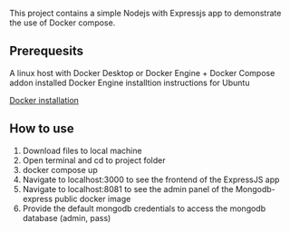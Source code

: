 This project contains a simple Nodejs with Expressjs app to demonstrate the use of Docker compose.

## Prerequesits
A linux host with Docker Desktop or Docker Engine + Docker Compose addon installed
Docker Engine installtion instructions for Ubuntu

[Docker installation](https://docs.docker.com/engine/install/ubuntu/)



## How to use
1. Download files to local machine
2. Open terminal and cd to project folder
3. docker compose up
4. Navigate to localhost:3000 to see the frontend of the ExpressJS app
5. Navigate to localhost:8081 to see the admin panel of the Mongodb-express public docker image
6. Provide the default mongodb credentials to access the mongodb database (admin, pass)
